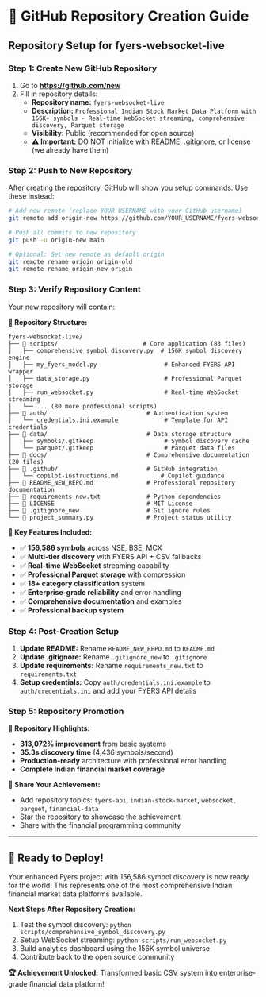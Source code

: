 # 🚀 GitHub Repository Creation Guide

## Repository Setup for fyers-websocket-live

### Step 1: Create New GitHub Repository
1. Go to **https://github.com/new**
2. Fill in repository details:
   - **Repository name:** `fyers-websocket-live`
   - **Description:** `Professional Indian Stock Market Data Platform with 156K+ symbols - Real-time WebSocket streaming, comprehensive discovery, Parquet storage`
   - **Visibility:** Public (recommended for open source)
   - **⚠️ Important:** DO NOT initialize with README, .gitignore, or license (we already have them)

### Step 2: Push to New Repository
After creating the repository, GitHub will show you setup commands. Use these instead:

```bash
# Add new remote (replace YOUR_USERNAME with your GitHub username)
git remote add origin-new https://github.com/YOUR_USERNAME/fyers-websocket-live.git

# Push all commits to new repository
git push -u origin-new main

# Optional: Set new remote as default origin
git remote rename origin origin-old
git remote rename origin-new origin
```

### Step 3: Verify Repository Content
Your new repository will contain:

**📂 Repository Structure:**
```
fyers-websocket-live/
├── 📁 scripts/                        # Core application (83 files)
│   ├── comprehensive_symbol_discovery.py  # 156K symbol discovery engine
│   ├── my_fyers_model.py                   # Enhanced FYERS API wrapper  
│   ├── data_storage.py                     # Professional Parquet storage
│   ├── run_websocket.py                    # Real-time WebSocket streaming
│   └── ... (80 more professional scripts)
├── 📁 auth/                            # Authentication system
│   └── credentials.ini.example             # Template for API credentials
├── 📁 data/                            # Data storage structure
│   ├── symbols/.gitkeep                    # Symbol discovery cache
│   └── parquet/.gitkeep                    # Parquet data files
├── 📁 docs/                            # Comprehensive documentation (20 files)
├── 📁 .github/                         # GitHub integration
│   └── copilot-instructions.md            # Copilot guidance
├── 📄 README_NEW_REPO.md               # Professional repository documentation
├── 📄 requirements_new.txt             # Python dependencies
├── 📄 LICENSE                          # MIT License
├── 📄 .gitignore_new                   # Git ignore rules
└── 📄 project_summary.py               # Project status utility
```

**🎯 Key Features Included:**
- ✅ **156,586 symbols** across NSE, BSE, MCX
- ✅ **Multi-tier discovery** with FYERS API + CSV fallbacks
- ✅ **Real-time WebSocket** streaming capability
- ✅ **Professional Parquet storage** with compression
- ✅ **18+ category classification** system
- ✅ **Enterprise-grade reliability** and error handling
- ✅ **Comprehensive documentation** and examples
- ✅ **Professional backup system**

### Step 4: Post-Creation Setup

1. **Update README:** Rename `README_NEW_REPO.md` to `README.md`
2. **Update .gitignore:** Rename `.gitignore_new` to `.gitignore`  
3. **Update requirements:** Rename `requirements_new.txt` to `requirements.txt`
4. **Setup credentials:** Copy `auth/credentials.ini.example` to `auth/credentials.ini` and add your FYERS API details

### Step 5: Repository Promotion

**🌟 Repository Highlights:**
- **313,072% improvement** from basic systems
- **35.3s discovery time** (4,436 symbols/second)
- **Production-ready** architecture with professional error handling
- **Complete Indian financial market coverage**

**📢 Share Your Achievement:**
- Add repository topics: `fyers-api`, `indian-stock-market`, `websocket`, `parquet`, `financial-data`
- Star the repository to showcase the achievement
- Share with the financial programming community

---

## 🎉 Ready to Deploy!

Your enhanced Fyers project with 156,586 symbol discovery is now ready for the world! This represents one of the most comprehensive Indian financial market data platforms available.

**Next Steps After Repository Creation:**
1. Test the symbol discovery: `python scripts/comprehensive_symbol_discovery.py`
2. Setup WebSocket streaming: `python scripts/run_websocket.py`
3. Build analytics dashboard using the 156K symbol universe
4. Contribute back to the open source community

**🏆 Achievement Unlocked:** Transformed basic CSV system into enterprise-grade financial data platform!